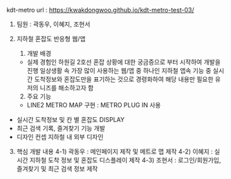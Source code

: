 kdt-metro
url : https://kwakdongwoo.github.io/kdt-metro-test-03/

1. 팀원 : 곽동우, 이혜지, 조현서
2. 지하철 혼잡도 반응형 웹/앱
    1. 개발 배경
    - 실제 경험인 하원길 2호선 혼잡 상황에 대한 궁금증으로 부터 시작하여 개발을 진행
일상생활 속 가장 많이 사용하는 웹/앱 중 하나인 지하철 앱속 기능 중 실시간 도착정보와 혼잡도만을 표기하는 것으로 경령화하여 해당 내용만 필요한 유저의 니즈를 해소하고자 함

    2. 주요 기능
   - LINE2 METRO MAP 구현 : METRO PLUG IN 사용
- 실시간 도착정보 및 칸 별 혼잡도 DISPLAY
- 최근 검색 기록, 즐겨찾기 기능 개발
- 디자인 컨셉 지하철 내 외부 디자인
3. 핵심 개발 내용
 4-1) 곽동우 : 메인페이지 제작 및 메트로 맵 제작 4-2) 이혜지 : 실시간 지하철 도착 정보 및 혼잡도 디스플레이 제작 4-3) 조현서 : 로그인/회원가입, 즐겨찾기 및 최근 검색 정보 제작

    

